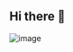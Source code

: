 ## Hi there 👋

![image](https://user-images.githubusercontent.com/46384658/211177900-9d0e8c1a-200f-4d65-a818-3c30c44a0711.png)

<!--
**MariRodrigues/MariRodrigues** is a ✨ _special_ ✨ repository because its `README.md` (this file) appears on your GitHub profile.

Here are some ideas to get you started:

- 🔭 I’m currently working on ...
- 🌱 I’m currently learning ...
- 👯 I’m looking to collaborate on ...
- 🤔 I’m looking for help with ...
- 💬 Ask me about ...
- 📫 How to reach me: ...
- 😄 Pronouns: ...
- ⚡ Fun fact: ...

<!--
